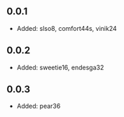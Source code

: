 ## 0.0.1
* Added: slso8, comfort44s, vinik24

## 0.0.2
* Added: sweetie16, endesga32
## 0.0.3
* Added: pear36
